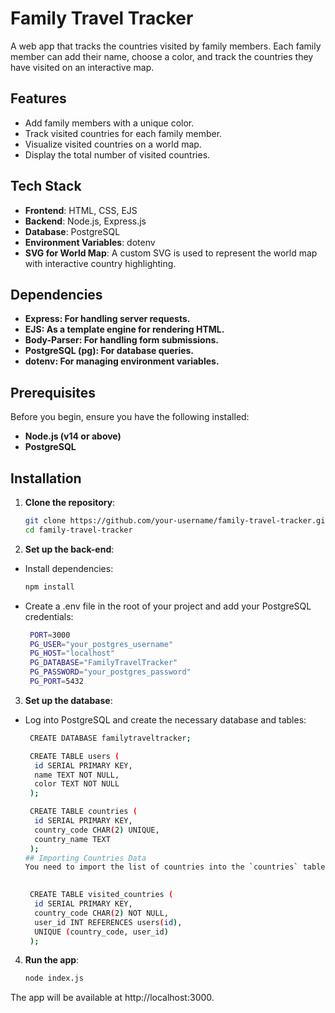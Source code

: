 # Family Travel Tracker

A web app that tracks the countries visited by family members. Each family member can add their name, choose a color, and track the countries they have visited on an interactive map.

## Features

- Add family members with a unique color.
- Track visited countries for each family member.
- Visualize visited countries on a world map.
- Display the total number of visited countries.

## Tech Stack

- **Frontend**: HTML, CSS, EJS
- **Backend**: Node.js, Express.js
- **Database**: PostgreSQL
- **Environment Variables**: dotenv
- **SVG for World Map**: A custom SVG is used to represent the world map with interactive country highlighting.

## Dependencies
- **Express: For handling server requests.**
- **EJS: As a template engine for rendering HTML.**
- **Body-Parser: For handling form submissions.**
- **PostgreSQL (pg): For database queries.**
- **dotenv: For managing environment variables.**

## Prerequisites
Before you begin, ensure you have the following installed:
- **Node.js (v14 or above)**
- **PostgreSQL**

## Installation

1. **Clone the repository**:

   ```bash
   git clone https://github.com/your-username/family-travel-tracker.git
   cd family-travel-tracker
2. **Set up the back-end**:
- Install dependencies:

   ```bash
   npm install

- Create a .env file in the root of your project and add your PostgreSQL credentials:

  ```bash
   PORT=3000
   PG_USER="your_postgres_username"
   PG_HOST="localhost"
   PG_DATABASE="FamilyTravelTracker"
   PG_PASSWORD="your_postgres_password"
   PG_PORT=5432
3. **Set up the database**:
- Log into PostgreSQL and create the necessary database and tables:
  ```bash
   CREATE DATABASE familytraveltracker;

   CREATE TABLE users (
   	id SERIAL PRIMARY KEY,
   	name TEXT NOT NULL,
   	color TEXT NOT NULL
   );

   CREATE TABLE countries (
   	id SERIAL PRIMARY KEY,
   	country_code CHAR(2) UNIQUE,
   	country_name TEXT
   );
  ## Importing Countries Data
  You need to import the list of countries into the `countries` table from a CSV file inside folder (`database/countries.csv`).

   
   CREATE TABLE visited_countries (
   	id SERIAL PRIMARY KEY,
   	country_code CHAR(2) NOT NULL,
   	user_id INT REFERENCES users(id),
   	UNIQUE (country_code, user_id)
   );
4. **Run the app**:
   ```bash
   node index.js

The app will be available at http://localhost:3000.
